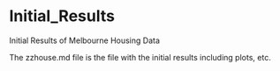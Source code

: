 # Initial_Results
Initial Results of Melbourne Housing Data


The zzhouse.md file is the file with the initial results including plots, etc.
